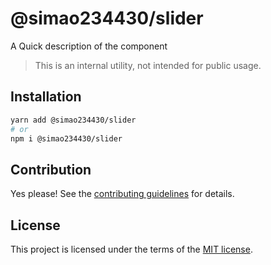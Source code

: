 # @simao234430/slider

A Quick description of the component

> This is an internal utility, not intended for public usage.

## Installation

```sh
yarn add @simao234430/slider
# or
npm i @simao234430/slider
```

## Contribution

Yes please! See the
[contributing guidelines](https://github.com/xiaosimao123/yooui/blob/master/CONTRIBUTING.md)
for details.

## License

This project is licensed under the terms of the
[MIT license](https://github.com/xiaosimao123/yooui/blob/master/LICENSE).
